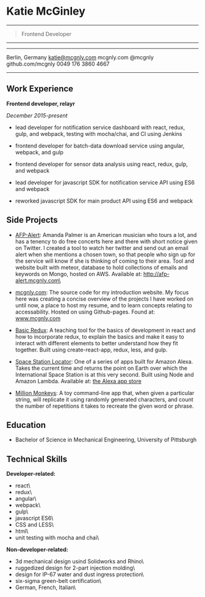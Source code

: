 Katie McGinley
================

----

>	Frontend Developer

----



-------------------     ----------------------------
Berlin, Germany                     katie@mcgnly.com
mcgnly.com                                   @mcgnly
github.com/mcgnly                 0049 176 3860 4667
-------------------     ----------------------------



Work Experience
-------------------            

**Frontend developer, relayr**

*December 2015-present*
	
* lead developer for notification service dashboard with react, redux, gulp, and webpack, testing with mocha/chai, and CI using Jenkins

* frontend developer for batch-data download service using angular, webpack, and gulp

* frontend developer for sensor data analysis using react, redux, gulp, and webpack

* lead developer for javascript SDK for notification service API using ES6 and webpack

* reworked javascript SDK for main product API using ES6 and webpack


Side Projects
--------------

-	[AFP-Alert](https://github.com/mcgnly/email-keyword): 
	 Amanda Palmer is an American musician who tours a lot, and has a tenency to do free concerts here and there with short notice given on Twitter. I created a tool to watch her twitter and send out an email alert when she mentions a chosen town, so that people who sign up for the service will know if she is thinking of coming to their area. Tool and website built with meteor, database to hold collections of emails and keywords on Mongo, hosted on AWS. Available at: http://afp-alert.mcgnly.com\

-	[mcgnly.com](https://github.com/mcgnly/mcgnly-home):
	The source code for my introduction website. My focus here was creating a concise overview of the projects I have worked on until now, a place to host my resume, and to learn concepts relating to accessability. Hosted on using Github-pages. Found at: www.mcgnly.com

-	[Basic Redux](https://github.com/mcgnly/basic-redux):
	A teaching tool for the basics of development in react and how to incorporate redux, to explain the basics and make it easy to interact with different elements to better understand how they fit together. Built using create-react-app, redux, less, and gulp.

-	[Space Station Locator](https://github.com/mcgnly/alexa-iss):
	One of a series of apps built for Amazon Alexa. Takes the current time and returns the point on Earth over which the International Space Station is at this very second. Built using Node and Amazon Lambda. Available at: [the Alexa app store](https://www.amazon.com/mcgnly-Space-Station/dp/B01MZ2ONRB/ref=sr_1_2?s=digital-skills&ie=UTF8&qid=1486298736&sr=1-2&keywords=mcgnly)

-	[Million Monkeys](https://github.com/mcgnly/million-monkeys):
	A toy command-line app that, when given a particular string, will replicate it using randomly generated characters, and count the number of repetitions it takes to recreate the given word or phrase.


## Education
- Bachelor of Science in Mechanical Engineering, University of Pittsburgh 

## Technical Skills
**Developer-related:**

- react\
- redux\
- angular\
- webpack\
- gulp\
- javascript ES6\
- CSS and LESS\
- html\
- unit testing with mocha and chai\

**Non-developer-related:**

- 3d mechanical design usind Solidworks and Rhino\
- ruggedized design for 2-part injection molding\
- design for IP-67 water and dust ingress protection\
- six-sigma green-belt certification\
- German, French, Italian\

